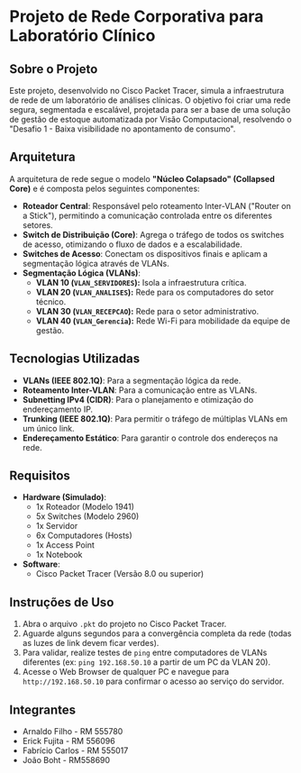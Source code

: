 # Projeto de Rede Corporativa para Laboratório Clínico

## Sobre o Projeto
Este projeto, desenvolvido no Cisco Packet Tracer, simula a infraestrutura de rede de um laboratório de análises clínicas. O objetivo foi criar uma rede segura, segmentada e escalável, projetada para ser a base de uma solução de gestão de estoque automatizada por Visão Computacional, resolvendo o "Desafio 1 - Baixa visibilidade no apontamento de consumo".

## Arquitetura
A arquitetura de rede segue o modelo **"Núcleo Colapsado" (Collapsed Core)** e é composta pelos seguintes componentes:

- **Roteador Central**: Responsável pelo roteamento Inter-VLAN ("Router on a Stick"), permitindo a comunicação controlada entre os diferentes setores.
- **Switch de Distribuição (Core)**: Agrega o tráfego de todos os switches de acesso, otimizando o fluxo de dados e a escalabilidade.
- **Switches de Acesso**: Conectam os dispositivos finais e aplicam a segmentação lógica através de VLANs.
- **Segmentação Lógica (VLANs)**:
  - **VLAN 10 (`VLAN_SERVIDORES`):** Isola a infraestrutura crítica.
  - **VLAN 20 (`VLAN_ANALISES`):** Rede para os computadores do setor técnico.
  - **VLAN 30 (`VLAN_RECEPCAO`):** Rede para o setor administrativo.
  - **VLAN 40 (`VLAN_Gerencia`):** Rede Wi-Fi para mobilidade da equipe de gestão.

## Tecnologias Utilizadas
- **VLANs (IEEE 802.1Q)**: Para a segmentação lógica da rede.
- **Roteamento Inter-VLAN**: Para a comunicação entre as VLANs.
- **Subnetting IPv4 (CIDR)**: Para o planejamento e otimização do endereçamento IP.
- **Trunking (IEEE 802.1Q)**: Para permitir o tráfego de múltiplas VLANs em um único link.
- **Endereçamento Estático**: Para garantir o controle dos endereços na rede.

## Requisitos
- **Hardware (Simulado)**:
  - 1x Roteador (Modelo 1941)
  - 5x Switches (Modelo 2960)
  - 1x Servidor
  - 6x Computadores (Hosts)
  - 1x Access Point
  - 1x Notebook
- **Software**:
  - Cisco Packet Tracer (Versão 8.0 ou superior)

## Instruções de Uso
1. Abra o arquivo `.pkt` do projeto no Cisco Packet Tracer.
2. Aguarde alguns segundos para a convergência completa da rede (todas as luzes de link devem ficar verdes).
3. Para validar, realize testes de `ping` entre computadores de VLANs diferentes (ex: `ping 192.168.50.10` a partir de um PC da VLAN 20).
4. Acesse o Web Browser de qualquer PC e navegue para `http://192.168.50.10` para confirmar o acesso ao serviço do servidor.

## Integrantes 

- Arnaldo Filho -    RM 555780
- Erick Fujita -     RM 556096
- Fabrício Carlos -  RM 555017
- João Boht -        RM558690
